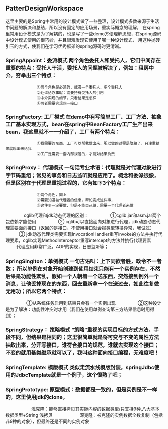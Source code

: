 ## PatterDesignWorkspace
这里主要的是Spring中常用的设计模式做了一些整理，设计模式多数来源于生活中问题的解决和总结，所以没有固定的应用场景，重实际概念的理解，
在spring里常用设计模式是为了解耦的，也是写了一些demo方便理解思想，在spring源码中设计模式使用的很巧妙，并且很难发现它使用了哪一种设计模式，
用这种抛砖引玉的方式，使我们在学习优秀框架的spring源码时更清晰。
### SpringAppoint：委派模式  两个角色委托人和受托人，它们中间存在重要的特点：受托人干活，委托人的问题被解决了，例如：租房中介，穷举出三个特点：
                  ①两个角色是必须的，或者一个委托人，多个受托人
                  ②让谁给办事昵：需要持有受托人的引用
                  ③中介实现的细节，只看结果是怎样
                  ④两者需要实现同一接口
### SpringFactory: 工厂模式  在demo中有写简单工厂、工厂方法、抽象工厂基本实现方式，bean在spring中BeanFactory工厂生产出来bean，我这里就不一一介绍了，工厂有两个特点：
                  ①我需要的东西，工厂可以帮我做出来，所以做的过程是隐藏了，只注重结果展现出来给我
                  ②工厂是需要一套内部规范的，才能对结果负责
  
### SpringProxy： 代理模式 一句话专业术语：代理就是对代理对象进行字节码重组；常见的事务和日志监听就是应用了。概念和委派很像，但是区别在于代理是重视过程的，它有如下3个特点：
                  ①两个角色，同上
                  ②需要知道被代理者的信息，帮忙完成这件事，
                  ③这件事一定要做，但是不能自己做，需要一个代理者来做
                cglib代理和jdk动态代理的区别：
                  ①cglib.jar和asm.jar两个包依赖才能使用
                  ② cglib可以直接面向对象进行代理，jdk动态动态代理需要面向接口（返回的是接口，不使用接口就会报类型转换异常，我试过）
                  ③ jdk动态代理类需要实现InvocationHandler重写invoke的方法并执行代理要素，cglib实现MethodInterceptor重写intercept的方法并执行代理要素
                  代理应用非常广泛，AOP的实现，日志监听等；
### SpringSinglton：单例模式 一句古语叫：上下同欲者胜，政令不一者散； 所以单例在对象开始创建到使用结束只能有一个实例存在，不然后果是功能性紊乱，假如一个人朝着一个送东西，突然接到例外一个消息，让他丢掉现在的东西，回去重新拿一个在送过去，如此往复做无用功；所以它两个特点：
                  ①从系统任务启用到结束只会有一个实例出现
                  ②这种设计是为了解决：功能性冲突时才用（我们在使用单例查询第三方结果信息时用得到）；
### SpringStrategy： 策略模式 “策略”重视的实现目标的方式方法，手段不同，但结果是相同的；这里很简单就是将可变与不变的属性方法抽取出来，分开写接口，谁符合接口的规范，谁就去实现这个接口；不变的就用基类继承就可以了，我叫这种面向接口编程，无难度吧！
### SpringTemplate: 模版模式 类似走流水线模版封装，springJdbc使用的JdbcTemplate就是一个例子，这个很熟了吧；
### SpringPrototype: 原型模式：数据都是一致的，但是实例是不一样的，这里使用jdk的clone，
                      浅克隆：能够直接拷贝其实际内容的数据类型/只支持9种,八大基本数据类型+String 浅拷贝
                      深克隆：被克隆的实例数据全数复制（包括非9种的对象），但最终还是不同的实例对象
